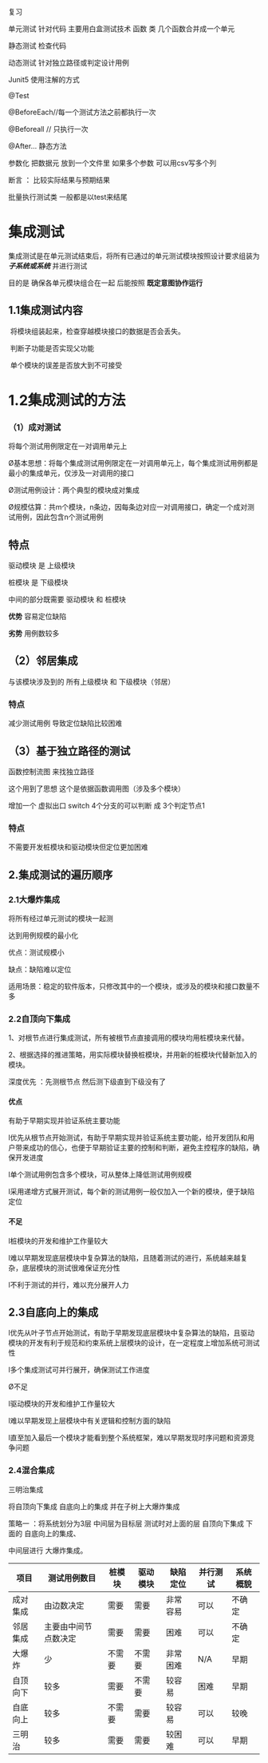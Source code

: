 复习

单元测试  针对代码  主要用白盒测试技术    函数 类   几个函数合并成一个单元    

静态测试   检查代码

动态测试  针对独立路径或判定设计用例

Junit5 使用注解的方式

@Test   

@BeforeEach//每一个测试方法之前都执行一次

@Beforeall   // 只执行一次

@After...   静态方法

参数化  把数据元 放到一个文件里          如果多个参数  可以用csv写多个列

断言 ： 比较实际结果与预期结果

批量执行测试类    一般都是以test来结尾

# 集成测试

​        集成测试是在单元测试结束后，将所有已通过的单元测试模块按照设计要求组装为***子系统或系统***  并进行测试

目的是 确保各单元模块组合在一起 后能按照 **既定意图协作运行**

## 1.1集成测试内容

​	将模块组装起来，检查穿越模块接口的数据是否会丢失。

​	判断子功能是否实现父功能

​	单个模块的误差是否放大到不可接受

# 1.2集成测试的方法

### （1）成对测试

将每个测试用例限定在一对调用单元上

Ø基本思想：将每个集成测试用例限定在一对调用单元上，每个集成测试用例都是最小的集成单元，仅涉及一对调用的接口

Ø测试用例设计：两个典型的模块成对集成

Ø规模估算：共m个模块，n条边，因每条边对应一对调用接口，确定一个成对测试用例，因此包含n个测试用例

## 特点

驱动模块  是   上级模块

桩模块      是  下级模块

中间的部分既需要     驱动模块   和     桩模块



**优势**  容易定位缺陷

**劣势**  用例数较多

## （2）邻居集成

与该模块涉及到的   所有上级模块  和   下级模块（邻居）

### 特点

减少测试用例     导致定位缺陷比较困难

## （3）基于独立路径的测试

函数控制流图    来找独立路径

这个用到了思想   这个是依据函数调用图（涉及多个模块）

增加一个  虚拟出口 switch 4个分支的可以判断     成      3个判定节点1

### 特点

不需要开发桩模块和驱动模块但定位更加困难

## 2.集成测试的遍历顺序

### 2.1大爆炸集成

将所有经过单元测试的模块一起测

达到用例规模的最小化

优点：测试规模小

缺点：缺陷难以定位

适用场景：稳定的软件版本，只修改其中的一个模块，或涉及的模块和接口数量不多

### 2.2自顶向下集成

   1、对根节点进行集成测试，所有被根节点直接调用的模块均用桩模块来代替。

   2、根据选择的推进策略，用实际模块替换桩模块，并用新的桩模块代替新加入的模块。



深度优先 ：先测根节点      然后测下级直到下级没有了

#### 优点

有助于早期实现并验证系统主要功能

l优先从根节点开始测试，有助于早期实现并验证系统主要功能，给开发团队和用户带来成功的信心，也便于早期验证主要的控制和判断，避免主控程序的缺陷，确保开发进度

l单个测试用例包含多个模块，可从整体上降低测试用例规模

l采用递增方式展开测试，每个新的测试用例一般仅加入一个新的模块，便于缺陷定位

#### 不足

l桩模块的开发和维护工作量较大

l难以早期发现底层模块中复杂算法的缺陷，且随着测试的进行，系统越来越复杂，底层模块的测试很难保证充分性

l不利于测试的并行，难以充分展开人力

## 2.3自底向上的集成

l优先从叶子节点开始测试，有助于早期发现底层模块中复杂算法的缺陷，且驱动模块的开发有利于规范和约束系统上层模块的设计，在一定程度上增加系统可测试性

l多个集成测试可并行展开，确保测试工作进度



Ø不足

l驱动模块的开发和维护工作量较大

l难以早期发现上层模块中有关逻辑和控制方面的缺陷

l直至加入最后一个模块才能看到整个系统框架，难以早期发现时序问题和资源竞争问题

### 2.4混合集成

三明治集成

将自顶向下集成   自底向上的集成 并在子树上大爆炸集成

策略一 ：将系统划分为3层     中间层为目标层      测试时对上面的层      自顶向下集成     下面的 自底向上的集成、

中间层进行  大爆炸集成。



| 项目     | 测试用例数目         | 桩模块 | 驱动模块 | 缺陷定位 | 并行测试 | 系统概貌 |
| -------- | -------------------- | ------ | -------- | -------- | -------- | -------- |
| 成对集成 | 由边数决定           | 需要   | 需要     | 非常容易 | 可以     | 不确定   |
| 邻居集成 | 主要由中间节点数决定 | 需要   | 需要     | 困难     | 可以     | 不确定   |
| 大爆炸   | 少                   | 不需要 | 不需要   | 非常困难 | N/A      | 早期     |
| 自顶向下 | 较多                 | 需要   | 不需要   | 较容易   | 困难     | 早期     |
| 自底向上 | 较多                 | 不需要 | 需要     | 较容易   | 可以     | 较晚     |
| 三明治   | 较多                 | 需要   | 需要     | 较困难   | 可以     | 早期     |






















































































